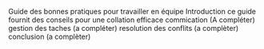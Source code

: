 Guide des bonnes pratiques pour travailler en équipe 
  Introduction
  ce guide fournit des conseils pour une collation efficace
   commication
(A compléter)
gestion des taches
(a compléter)
resolution des conflits
(a complèter)
conclusion
(a complèter)
